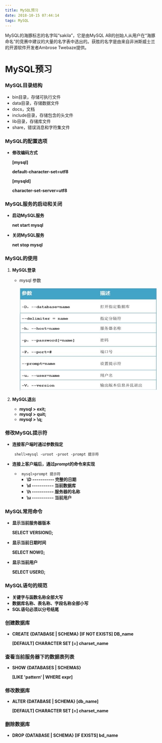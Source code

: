 ```yaml
---
title: MySQL预习
date: 2018-10-15 07:44:14
tags: MySQL 
---
```


MySQL的海豚标志的名字叫“sakila”，它是由MySQL AB的创始人从用户在“海豚命名”的竞赛中建议的大量的名字表中选出的。获胜的名字是由来自非洲斯威士兰的开源软件开发者Ambrose Twebaze提供。





# MySQL预习

### MySQL目录结构

- bin目录，存储可执行文件
- data目录，存储数据文件
- docs，文档
- include目录，存储包含的头文件
- lib目录，存储库文件
- share，错误消息和字符集文件

### MySQL的配置选项

- **修改编码方式**

  **[mysql]**

  **default-character-set=utf8**

  **[mysqld]**

  **character-set-server=utf8**

### MySQL服务的启动和关闭

- **启动MySQL服务**

  **net start mysql**

- **关闭MySQL服务**

  **net stop mysql**

### MySQL的使用

1. **MySQL登录**

   - mysql  参数

     ![MySQL1](MySQL预习\MySQL1.jpg)

2. **MySQL退出**

   - **mysql > exit;**
   - **mysql > quit;**
   - **mysql > \q;**

### 修改MySQL提示符

- **连接客户端时通过参数指定**

  ` shell>mysql -uroot -proot -prompt 提示符`	

- **连接上客户端后，通过prompt的命令来实现**

  - ` mysql>prompt 提示符`	
    - **\D ----------- 完整的日期**
    - **\d ----------- 当前数据库**
    - **\h ----------- 服务器的名称**
    - **\u ----------- 当前用户**

### MySQL常用命令

- **显示当前服务器版本**

  **SELECT  VERSION();**

- **显示当前日期时间**

  **SELECT  NOW();**

- **显示当前用户**

  **SELECT  USER();**

### MySQL语句的规范

- **关键字与函数名称全部大写**
- **数据库名称、表名称、字段名称全部小写**
- **SQL语句必须以分号结尾**

### 创建数据库

- **CREATE {DATABASE | SCHEMA} [IF NOT EXISTS] DB_name**

  **[DEFAULT] CHARACTER SET [=] charset_name**

### 查看当前服务器下的数据表列表

- **SHOW {DATABASES | SCHEMAS}**

  **[LIKE 'pattern‘ | WHERE expr]**

### 修改数据库

- **ALTER {DATABASE | SCHEMA} [db_name]**

  **[DEFAULT] CHARACTER SET [=] charset_name**

### 删除数据库

- **DROP {DATABASE | SCHEMA} [IF EXISTS] bd_name**